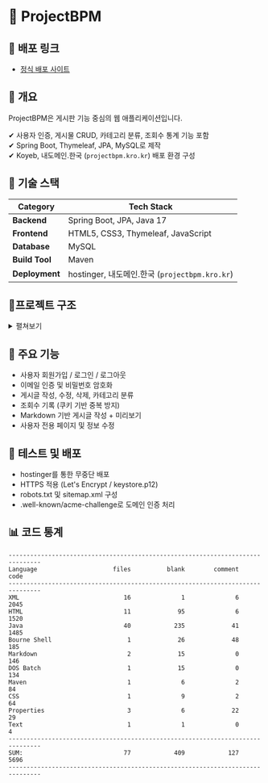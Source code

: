 # 🧠 ProjectBPM
## 🔗 배포 링크
* [정식 배포 사이트](http://projectBPM.kro.kr)

## 📌 개요
ProjectBPM은 게시판 기능 중심의 웹 애플리케이션입니다.

✔ 사용자 인증, 게시물 CRUD, 카테고리 분류, 조회수 통계 기능 포함  
✔ Spring Boot, Thymeleaf, JPA, MySQL로 제작  
✔ Koyeb, 내도메인.한국 (`projectbpm.kro.kr`) 배포 환경 구성

## 🧱 기술 스택
| Category       | Tech Stack                                  |
| -------------- | ------------------------------------------- |
| **Backend**    | Spring Boot, JPA, Java 17                   |
| **Frontend**   | HTML5, CSS3, Thymeleaf, JavaScript          |
| **Database**   | MySQL                                       |
| **Build Tool** | Maven                                       |
| **Deployment** | hostinger, 내도메인.한국 (`projectbpm.kro.kr`)   |

## 📂프로젝트 구조
<details>
<summary>펼쳐보기</summary>
 
```
📦src
 ┣ 📂main
 ┃ ┣ 📂java
 ┃ ┃ ┗ 📂kr
 ┃ ┃ ┃ ┗ 📂kro
 ┃ ┃ ┃ ┃ ┗ 📂projectbpm
 ┃ ┃ ┃ ┃ ┃ ┣ 📂controller
 ┃ ┃ ┃ ┃ ┃ ┃ ┣ 📜BoardController.java
 ┃ ┃ ┃ ┃ ┃ ┃ ┣ 📜CategoryController.java
 ┃ ┃ ┃ ┃ ┃ ┃ ┣ 📜EmailController.java
 ┃ ┃ ┃ ┃ ┃ ┃ ┣ 📜HomeController.java
 ┃ ┃ ┃ ┃ ┃ ┃ ┣ 📜LoginController.java
 ┃ ┃ ┃ ┃ ┃ ┃ ┣ 📜RegisterController.java
 ┃ ┃ ┃ ┃ ┃ ┃ ┣ 📜SitemapController.java
 ┃ ┃ ┃ ┃ ┃ ┃ ┗ 📜UserController.java
 ┃ ┃ ┃ ┃ ┃ ┣ 📂domain
 ┃ ┃ ┃ ┃ ┃ ┃ ┣ 📜Board.java
 ┃ ┃ ┃ ┃ ┃ ┃ ┣ 📜Category.java
 ┃ ┃ ┃ ┃ ┃ ┃ ┣ 📜User.java
 ┃ ┃ ┃ ┃ ┃ ┃ ┗ 📜View.java
 ┃ ┃ ┃ ┃ ┃ ┣ 📂dto
 ┃ ┃ ┃ ┃ ┃ ┃ ┣ 📜BoardDto.java
 ┃ ┃ ┃ ┃ ┃ ┃ ┣ 📜CategoryDto.java
 ┃ ┃ ┃ ┃ ┃ ┃ ┗ 📜UserDto.java
 ┃ ┃ ┃ ┃ ┃ ┣ 📂repository
 ┃ ┃ ┃ ┃ ┃ ┃ ┣ 📜BoardRepository.java
 ┃ ┃ ┃ ┃ ┃ ┃ ┣ 📜CategoryRepository.java
 ┃ ┃ ┃ ┃ ┃ ┃ ┣ 📜UserRepository.java
 ┃ ┃ ┃ ┃ ┃ ┃ ┗ 📜ViewRepository.java
 ┃ ┃ ┃ ┃ ┃ ┣ 📂service
 ┃ ┃ ┃ ┃ ┃ ┃ ┣ 📜BoardService.java
 ┃ ┃ ┃ ┃ ┃ ┃ ┣ 📜BoardServiceImpl.java
 ┃ ┃ ┃ ┃ ┃ ┃ ┣ 📜CategoryService.java
 ┃ ┃ ┃ ┃ ┃ ┃ ┣ 📜CategoryServiceImpl.java
 ┃ ┃ ┃ ┃ ┃ ┃ ┣ 📜EmailService.java
 ┃ ┃ ┃ ┃ ┃ ┃ ┣ 📜EmailServiceImpl.java
 ┃ ┃ ┃ ┃ ┃ ┃ ┣ 📜EncodeService.java
 ┃ ┃ ┃ ┃ ┃ ┃ ┣ 📜EncodeServiceImpl.java
 ┃ ┃ ┃ ┃ ┃ ┃ ┣ 📜UserService.java
 ┃ ┃ ┃ ┃ ┃ ┃ ┣ 📜UserServiceImpl.java
 ┃ ┃ ┃ ┃ ┃ ┃ ┣ 📜ViewService.java
 ┃ ┃ ┃ ┃ ┃ ┃ ┗ 📜ViewServiceImpl.java
 ┃ ┃ ┃ ┃ ┃ ┣ 📜GlobalExceptionHandler.java
 ┃ ┃ ┃ ┃ ┃ ┣ 📜GlobalInterceptor.java
 ┃ ┃ ┃ ┃ ┃ ┣ 📜ProjectBpmApplication.java
 ┃ ┃ ┃ ┃ ┃ ┣ 📜SecurityConfig.java
 ┃ ┃ ┃ ┃ ┃ ┗ 📜WebConfig.java
 ┃ ┗ 📂resources
 ┃ ┃ ┣ 📂cert
 ┃ ┃ ┃ ┗ 📜keystore.p12
 ┃ ┃ ┣ 📂static
 ┃ ┃ ┃ ┣ 📂.well-known
 ┃ ┃ ┃ ┃ ┗ 📂acme-challenge
 ┃ ┃ ┃ ┃ ┃ ┗ 📜web.config
 ┃ ┃ ┃ ┣ 📂css
 ┃ ┃ ┃ ┃ ┗ 📜board.css
 ┃ ┃ ┃ ┣ 📂images
 ┃ ┃ ┃ ┃ ┣ 📜image.png
 ┃ ┃ ┃ ┃ ┣ 📜logo.png
 ┃ ┃ ┃ ┃ ┗ 📜searchicon.png
 ┃ ┃ ┃ ┣ 📜favicon.ico
 ┃ ┃ ┃ ┗ 📜robots.txt
 ┃ ┃ ┣ 📂templates
 ┃ ┃ ┃ ┣ 📂fragments
 ┃ ┃ ┃ ┃ ┣ 📜header.html
 ┃ ┃ ┃ ┃ ┣ 📜markdown.html
 ┃ ┃ ┃ ┃ ┗ 📜nav.html
 ┃ ┃ ┃ ┗ 📂views
 ┃ ┃ ┃ ┃ ┣ 📂board
 ┃ ┃ ┃ ┃ ┃ ┣ 📜read.html
 ┃ ┃ ┃ ┃ ┃ ┗ 📜write.html
 ┃ ┃ ┃ ┃ ┣ 📂login
 ┃ ┃ ┃ ┃ ┃ ┣ 📜changePassword.html
 ┃ ┃ ┃ ┃ ┃ ┗ 📜loginForm.html
 ┃ ┃ ┃ ┃ ┣ 📂register
 ┃ ┃ ┃ ┃ ┃ ┣ 📜registerForm.html
 ┃ ┃ ┃ ┃ ┃ ┗ 📜terms.html
 ┃ ┃ ┃ ┃ ┣ 📂user
 ┃ ┃ ┃ ┃ ┃ ┗ 📜userPage.html
 ┃ ┃ ┃ ┃ ┗ 📜home.html
 ┃ ┃ ┗ 📜application.properties
```
</details>

## 🚀 주요 기능
* 사용자 회원가입 / 로그인 / 로그아웃
* 이메일 인증 및 비밀번호 암호화
* 게시글 작성, 수정, 삭제, 카테고리 분류
* 조회수 기록 (쿠키 기반 중복 방지)
* Markdown 기반 게시글 작성 + 미리보기
* 사용자 전용 페이지 및 정보 수정

## 🧪 테스트 및 배포
* hostinger를 통한 무중단 배포
* HTTPS 적용 (Let's Encrypt / keystore.p12)
* robots.txt 및 sitemap.xml 구성
* .well-known/acme-challenge로 도메인 인증 처리

## 📊 코드 통계
```
-------------------------------------------------------------------------------
Language                     files          blank        comment           code
-------------------------------------------------------------------------------
XML                             16              1              6           2045
HTML                            11             95              6           1520
Java                            40            235             41           1485
Bourne Shell                     1             26             48            185
Markdown                         2             15              0            146
DOS Batch                        1             15              0            134
Maven                            1              6              2             84
CSS                              1              9              2             64
Properties                       3              6             22             29
Text                             1              1              0              4
-------------------------------------------------------------------------------
SUM:                            77            409            127           5696
-------------------------------------------------------------------------------
```
